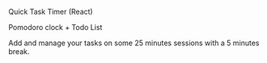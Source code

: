 Quick Task Timer (React)

Pomodoro clock + Todo List 

Add and manage your tasks on some 25 minutes sessions with a 5 minutes break.
